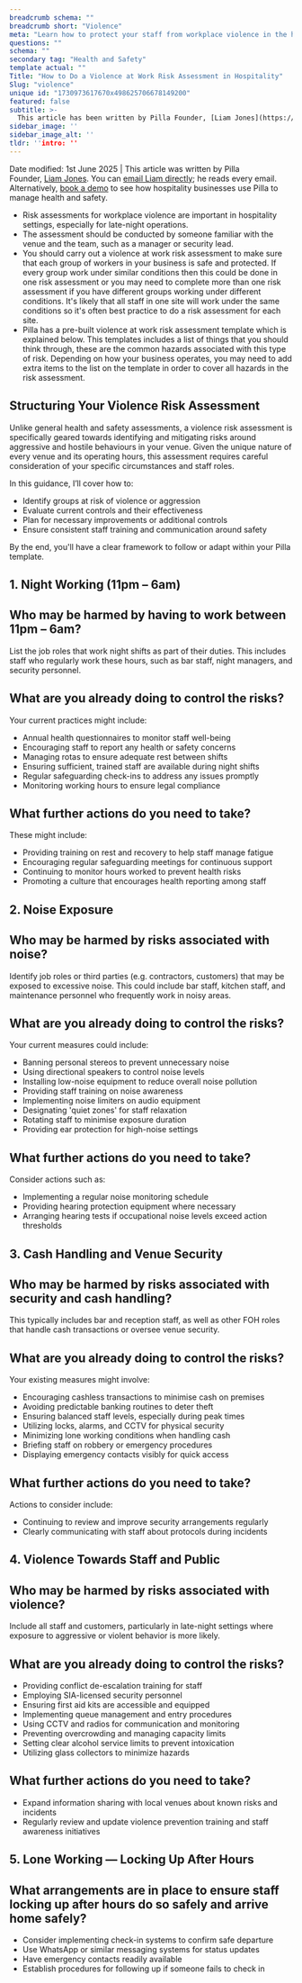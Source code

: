 ```yaml
---
breadcrumb schema: ""
breadcrumb short: "Violence"
meta: "Learn how to protect your staff from workplace violence in the hospitality industry. Assess risks, provide training, and support staff who experience violence at work."
questions: ""
schema: ""
secondary tag: "Health and Safety"
template actual: ""
Title: "How to Do a Violence at Work Risk Assessment in Hospitality"
Slug: "violence"
unique id: "1730973617670x498625706678149200"
featured: false
subtitle: >-
  This article has been written by Pilla Founder, [Liam Jones](https://yourpilla.com/profile/liam-jones), click to [email Liam directly](mailto:liam@yourpilla.com), he reads every email.
sidebar_image: ''
sidebar_image_alt: ''
tldr: ''intro: ''
---
```


 Date modified: 1st June 2025 | This article was written by Pilla Founder,&nbsp;[Liam Jones](https://yourpilla.com/profile/liam-jones). You can&nbsp;[email Liam directly](mailto:liam@yourpilla.com); he reads every email. Alternatively,&nbsp;[book a demo](https://calendly.com/pilla/demo)&nbsp;to see how hospitality businesses use Pilla to manage health and safety.

  - Risk assessments for workplace violence are important in hospitality settings, especially for late-night operations.
- The assessment should be conducted by someone familiar with the venue and the team, such as a manager or security lead.
- You should carry out a violence at work risk assessment to make sure that each group of workers in your business is safe and protected. If every group work under similar conditions then this could be done in one risk assessment or you may need to complete more than one risk assessment if you have different groups working under different conditions.&nbsp;It's likely that all staff in one site will work under the same conditions so it's often best practice to do a risk assessment for each site.
- Pilla&nbsp;has a pre-built violence at work risk assessment template which is explained below. This templates includes a list of things that you should think through, these are the common hazards associated with this type of risk. Depending on how your business operates, you may need to add extra items to the list on the template in order to cover all hazards in the risk assessment.

 ## Structuring Your Violence Risk Assessment

 Unlike general health and safety assessments, a violence risk assessment is specifically geared towards identifying and mitigating risks around aggressive and hostile behaviours in your venue. Given the unique nature of every venue and its operating hours, this assessment requires careful consideration of your specific circumstances and staff roles.

 In this guidance, I’ll cover how to:

 - Identify groups at risk of violence or aggression
- Evaluate current controls and their effectiveness
- Plan for necessary improvements or additional controls
- Ensure consistent staff training and communication around safety

 By the end, you'll have a clear framework to follow or adapt within your Pilla template.

 ## 1. Night Working (11pm – 6am)

 ## Who may be harmed by having to work between 11pm – 6am?

 List the job roles that work night shifts as part of their duties. This includes staff who regularly work these hours, such as bar staff, night managers, and security personnel.

 ## What are you already doing to control the risks?

 Your current practices might include:

 - Annual health questionnaires to monitor staff well-being
- Encouraging staff to report any health or safety concerns
- Managing rotas to ensure adequate rest between shifts
- Ensuring sufficient, trained staff are available during night shifts
- Regular safeguarding check-ins to address any issues promptly
- Monitoring working hours to ensure legal compliance

 ## What further actions do you need to take?

 These might include:

 - Providing training on rest and recovery to help staff manage fatigue
- Encouraging regular safeguarding meetings for continuous support
- Continuing to monitor hours worked to prevent health risks
- Promoting a culture that encourages health reporting among staff

 ## 2. Noise Exposure

 ## Who may be harmed by risks associated with noise?

 Identify job roles or third parties (e.g. contractors, customers) that may be exposed to excessive noise. This could include bar staff, kitchen staff, and maintenance personnel who frequently work in noisy areas.

 ## What are you already doing to control the risks?

 Your current measures could include:

 - Banning personal stereos to prevent unnecessary noise
- Using directional speakers to control noise levels
- Installing low-noise equipment to reduce overall noise pollution
- Providing staff training on noise awareness
- Implementing noise limiters on audio equipment
- Designating 'quiet zones' for staff relaxation
- Rotating staff to minimise exposure duration
- Providing ear protection for high-noise settings

 ## What further actions do you need to take?

 Consider actions such as:

 - Implementing a regular noise monitoring schedule
- Providing hearing protection equipment where necessary
- Arranging hearing tests if occupational noise levels exceed action thresholds

 ## 3. Cash Handling and Venue Security

 ## Who may be harmed by risks associated with security and cash handling?

 This typically includes bar and reception staff, as well as other FOH roles that handle cash transactions or oversee venue security.

 ## What are you already doing to control the risks?

 Your existing measures might involve:

 - Encouraging cashless transactions to minimise cash on premises
- Avoiding predictable banking routines to deter theft
- Ensuring balanced staff levels, especially during peak times
- Utilizing locks, alarms, and CCTV for physical security
- Minimizing lone working conditions when handling cash
- Briefing staff on robbery or emergency procedures
- Displaying emergency contacts visibly for quick access

 ## What further actions do you need to take?

 Actions to consider include:

 - Continuing to review and improve security arrangements regularly
- Clearly communicating with staff about protocols during incidents

 ## 4. Violence Towards Staff and Public

 ## Who may be harmed by risks associated with violence?

 Include all staff and customers, particularly in late-night settings where exposure to aggressive or violent behavior is more likely.

 ## What are you already doing to control the risks?

 - Providing conflict de-escalation training for staff
- Employing SIA-licensed security personnel
- Ensuring first aid kits are accessible and equipped
- Implementing queue management and entry procedures
- Using CCTV and radios for communication and monitoring
- Preventing overcrowding and managing capacity limits
- Setting clear alcohol service limits to prevent intoxication
- Utilizing glass collectors to minimize hazards

 ## What further actions do you need to take?

 - Expand information sharing with local venues about known risks and incidents
- Regularly review and update violence prevention training and staff awareness initiatives

 ## 5. Lone Working — Locking Up After Hours

 ## What arrangements are in place to ensure staff locking up after hours do so safely and arrive home safely?

 - Consider implementing check-in systems to confirm safe departure
- Use WhatsApp or similar messaging systems for status updates
- Have emergency contacts readily available
- Establish procedures for following up if someone fails to check in